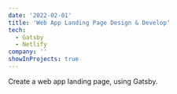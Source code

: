 ```yaml
---
date: '2022-02-01'
title: 'Web App Landing Page Design & Develop'
tech:
  - Gatsby
  - Netlify  
company: ''
showInProjects: true
---
```


Create a web app landing page, using Gatsby.